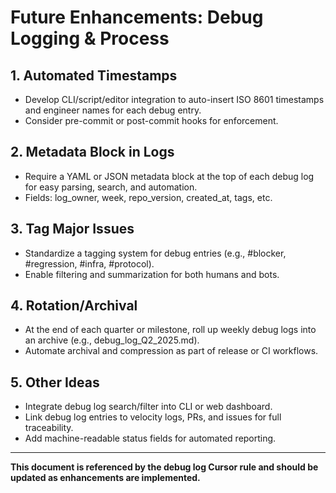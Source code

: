 <!-- === OmniNode:Metadata ===
metadata_version: 0.1.0
protocol_version: 1.1.0
owner: OmniNode Team
copyright: OmniNode Team
schema_version: 1.1.0
name: future_enhancements.md
version: 1.0.0
uuid: 80d966bb-eb93-4688-8a4c-fcdf1c1f5ca7
author: OmniNode Team
created_at: 2025-05-28T12:40:26.309094
last_modified_at: 2025-05-28T17:20:05.763502
description: Stamped by ONEX
state_contract: state_contract://default
lifecycle: active
hash: 6de1fc9de41f7ea61c1b5ea91272ce6c8e5f30961ea8a0414ed0a7639dc4f5ac
entrypoint: python@future_enhancements.md
runtime_language_hint: python>=3.11
namespace: omnibase.stamped.future_enhancements
meta_type: tool
<!-- === /OmniNode:Metadata === -->


# Future Enhancements: Debug Logging & Process

## 1. Automated Timestamps
- Develop CLI/script/editor integration to auto-insert ISO 8601 timestamps and engineer names for each debug entry.
- Consider pre-commit or post-commit hooks for enforcement.

## 2. Metadata Block in Logs
- Require a YAML or JSON metadata block at the top of each debug log for easy parsing, search, and automation.
- Fields: log_owner, week, repo_version, created_at, tags, etc.

## 3. Tag Major Issues
- Standardize a tagging system for debug entries (e.g., #blocker, #regression, #infra, #protocol).
- Enable filtering and summarization for both humans and bots.

## 4. Rotation/Archival
- At the end of each quarter or milestone, roll up weekly debug logs into an archive (e.g., debug_log_Q2_2025.md).
- Automate archival and compression as part of release or CI workflows.

## 5. Other Ideas
- Integrate debug log search/filter into CLI or web dashboard.
- Link debug log entries to velocity logs, PRs, and issues for full traceability.
- Add machine-readable status fields for automated reporting.

---

**This document is referenced by the debug log Cursor rule and should be updated as enhancements are implemented.**
